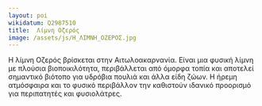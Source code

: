 ```yaml
---
layout: poi
wikidatum: Q2987510
title:  Λίμνη Οζερός
image: /assets/js/Η_ΛΙΜΝΗ_ΟΖΕΡΟΣ.jpg
---
```


Η λίμνη Οζερός βρίσκεται στην Αιτωλοακαρνανία. Είναι μια φυσική λίμνη με πλούσια βιοποικιλότητα, περιβάλλεται από όμορφα τοπία και αποτελεί σημαντικό βιότοπο για υδρόβια πουλιά και άλλα είδη ζώων. Η ήρεμη ατμόσφαιρα και το φυσικό περιβάλλον την καθιστούν ιδανικό προορισμό για περιπατητές και φυσιολάτρες.
